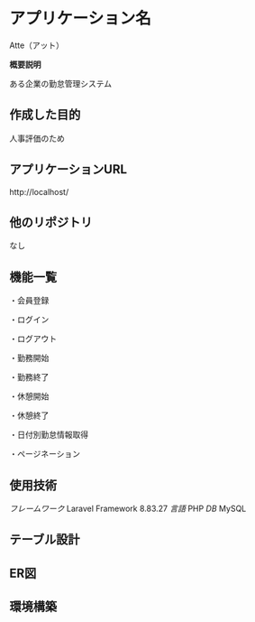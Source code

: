 # アプリケーション名
Atte（アット）

**概要説明**

ある企業の勤怠管理システム
## 作成した目的
人事評価のため
## アプリケーションURL
http://localhost/
## 他のリポジトリ
なし
## 機能一覧
・会員登録

・ログイン

・ログアウト

・勤務開始

・勤務終了

・休憩開始

・休憩終了

・日付別勤怠情報取得

・ページネーション
## 使用技術
_フレームワーク_
Laravel Framework 8.83.27
_言語_
PHP
_DB_
MySQL
## テーブル設計

## ER図

## 環境構築
